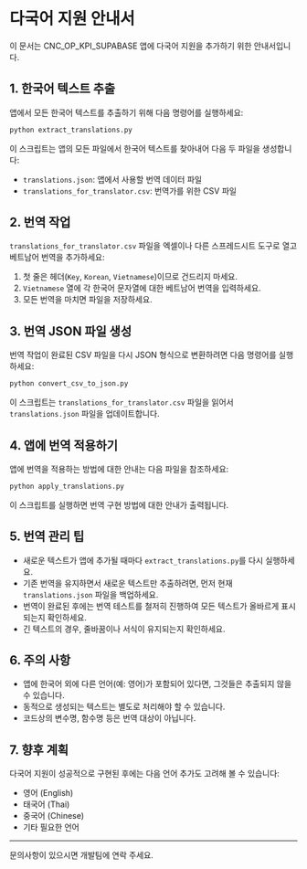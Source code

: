 # 다국어 지원 안내서

이 문서는 CNC_OP_KPI_SUPABASE 앱에 다국어 지원을 추가하기 위한 안내서입니다.

## 1. 한국어 텍스트 추출

앱에서 모든 한국어 텍스트를 추출하기 위해 다음 명령어를 실행하세요:

```bash
python extract_translations.py
```

이 스크립트는 앱의 모든 파일에서 한국어 텍스트를 찾아내어 다음 두 파일을 생성합니다:

- `translations.json`: 앱에서 사용할 번역 데이터 파일
- `translations_for_translator.csv`: 번역가를 위한 CSV 파일

## 2. 번역 작업

`translations_for_translator.csv` 파일을 엑셀이나 다른 스프레드시트 도구로 열고 베트남어 번역을 추가하세요:

1. 첫 줄은 헤더(`Key`, `Korean`, `Vietnamese`)이므로 건드리지 마세요.
2. `Vietnamese` 열에 각 한국어 문자열에 대한 베트남어 번역을 입력하세요.
3. 모든 번역을 마치면 파일을 저장하세요.

## 3. 번역 JSON 파일 생성

번역 작업이 완료된 CSV 파일을 다시 JSON 형식으로 변환하려면 다음 명령어를 실행하세요:

```bash
python convert_csv_to_json.py
```

이 스크립트는 `translations_for_translator.csv` 파일을 읽어서 `translations.json` 파일을 업데이트합니다.

## 4. 앱에 번역 적용하기

앱에 번역을 적용하는 방법에 대한 안내는 다음 파일을 참조하세요:

```bash
python apply_translations.py
```

이 스크립트를 실행하면 번역 구현 방법에 대한 안내가 출력됩니다.

## 5. 번역 관리 팁

- 새로운 텍스트가 앱에 추가될 때마다 `extract_translations.py`를 다시 실행하세요.
- 기존 번역을 유지하면서 새로운 텍스트만 추출하려면, 먼저 현재 `translations.json` 파일을 백업하세요.
- 번역이 완료된 후에는 번역 테스트를 철저히 진행하여 모든 텍스트가 올바르게 표시되는지 확인하세요.
- 긴 텍스트의 경우, 줄바꿈이나 서식이 유지되는지 확인하세요.

## 6. 주의 사항

- 앱에 한국어 외에 다른 언어(예: 영어)가 포함되어 있다면, 그것들은 추출되지 않을 수 있습니다.
- 동적으로 생성되는 텍스트는 별도로 처리해야 할 수 있습니다.
- 코드상의 변수명, 함수명 등은 번역 대상이 아닙니다.

## 7. 향후 계획

다국어 지원이 성공적으로 구현된 후에는 다음 언어 추가도 고려해 볼 수 있습니다:
- 영어 (English)
- 태국어 (Thai)
- 중국어 (Chinese)
- 기타 필요한 언어

---

문의사항이 있으시면 개발팀에 연락 주세요. 